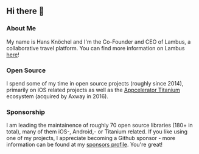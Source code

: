 ## Hi there 👋

### About Me

My name is Hans Knöchel and I'm the Co-Founder and CEO of Lambus, a collaborative travel platform. You can find more information on Lambus [here](http://www.lambus.com/?ref=github)!

### Open Source

I spend some of my time in open source projects (roughly since 2014), primarily on iOS related projects as well as the [Appcelerator Titanium](https://www.appcelerator.com/) ecosystem (acquired by Axway in 2016).

### Sponsorship

I am leading the maintainence of roughly 70 open source libraries (180+ in total), many of them iOS-, Android,- or Titanium related. If you like using one
of my projects, I appreciate becoming a Github sponsor - more information can be found at my [sponsors profile](https://github.com/sponsors/hansemannn). You're great!
